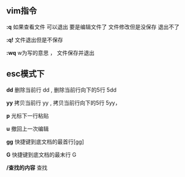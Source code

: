 ## vim指令

**:q**    如果查看文件 可以退出   要是编辑文件了  文件修改但是没保存 退出不了 

**:q!**     文件退出但是不保存

**:wq**   w为写的意思 ， 文件保存并退出



## **esc模式下**  

**dd**  删除当前行 dd , 删除当前行向下的5行 5dd

**yy**   拷贝当前行 yy , 拷贝当前行向下的5行 5yy，

**p**    光标下一行粘贴

**u**    撤回上一次编辑

**gg**   快捷键到底文档的最首行[gg]

**G**    快捷键到底文档的最末行 G

**/查找的内容**    查找
